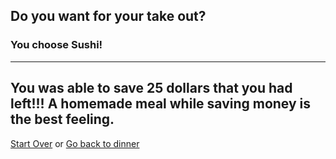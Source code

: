 ## Do you want for your take out?
### You choose Sushi!
---
You was able to save 25 dollars that you had left!!! A homemade meal while saving money is the best feeling.
---
[Start Over](../cooking-food.md)
or
[Go back to dinner](dinner.md)

